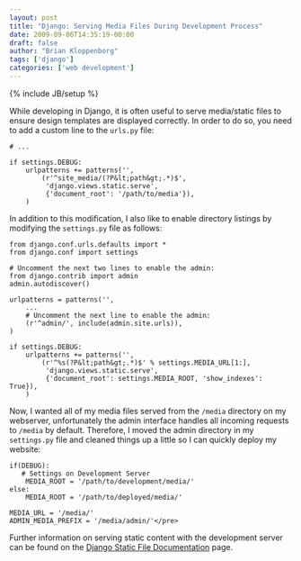 ```yaml
---
layout: post
title: "Django: Serving Media Files During Development Process"
date: 2009-09-06T14:35:19-00:00
draft: false
author: "Brian Kloppenborg"
tags: ['django']
categories: ['web development']
---
```

{% include JB/setup %}

While developing in Django, it is often useful to serve media/static files to
ensure design templates are displayed correctly. In order to do so, you need to
add a custom line to the `urls.py` file:

    # ...
    
    if settings.DEBUG:
        urlpatterns += patterns('',
            (r'^site_media/(?P&lt;path&gt;.*)$', 
             'django.views.static.serve', 
             {'document_root': '/path/to/media'}),
        )

In addition to this modification, I also like to enable directory listings
by modifying the `settings.py` file as follows:


    from django.conf.urls.defaults import *
    from django.conf import settings    
    
    # Uncomment the next two lines to enable the admin:
    from django.contrib import admin
    admin.autodiscover()
    
    urlpatterns = patterns('',
        ...
        # Uncomment the next line to enable the admin:
        (r'^admin/', include(admin.site.urls)),
    )
    
    if settings.DEBUG:
        urlpatterns += patterns('',
            (r'^%s(?P&lt;path&gt;.*)$' % settings.MEDIA_URL[1:],
             'django.views.static.serve',
             {'document_root': settings.MEDIA_ROOT, 'show_indexes': True}),
        )

Now, I wanted all of my media files served from the `/media` directory on my
webserver, unfortunately the admin interface handles all incoming requests to
`/media` by default. Therefore, I moved the admin directory in my `settings.py`
file and cleaned things up a little so I can quickly deploy my website:

    if(DEBUG):
       # Settings on Development Server
        MEDIA_ROOT = '/path/to/development/media/'
    else:
        MEDIA_ROOT = '/path/to/deployed/media/'
    
    MEDIA_URL = '/media/'
    ADMIN_MEDIA_PREFIX = '/media/admin/'</pre>

Further information on serving static content with the development server can be
found on the
[Django Static File Documentation](http://docs.djangoproject.com/en/dev/howto/static-files/) page.
